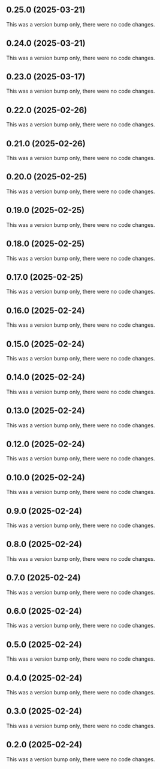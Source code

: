 ## 0.25.0 (2025-03-21)

This was a version bump only, there were no code changes.

## 0.24.0 (2025-03-21)

This was a version bump only, there were no code changes.

## 0.23.0 (2025-03-17)

This was a version bump only, there were no code changes.

## 0.22.0 (2025-02-26)

This was a version bump only, there were no code changes.

## 0.21.0 (2025-02-26)

This was a version bump only, there were no code changes.

## 0.20.0 (2025-02-25)

This was a version bump only, there were no code changes.

## 0.19.0 (2025-02-25)

This was a version bump only, there were no code changes.

## 0.18.0 (2025-02-25)

This was a version bump only, there were no code changes.

## 0.17.0 (2025-02-25)

This was a version bump only, there were no code changes.

## 0.16.0 (2025-02-24)

This was a version bump only, there were no code changes.

## 0.15.0 (2025-02-24)

This was a version bump only, there were no code changes.

## 0.14.0 (2025-02-24)

This was a version bump only, there were no code changes.

## 0.13.0 (2025-02-24)

This was a version bump only, there were no code changes.

## 0.12.0 (2025-02-24)

This was a version bump only, there were no code changes.

## 0.10.0 (2025-02-24)

This was a version bump only, there were no code changes.

## 0.9.0 (2025-02-24)

This was a version bump only, there were no code changes.

## 0.8.0 (2025-02-24)

This was a version bump only, there were no code changes.

## 0.7.0 (2025-02-24)

This was a version bump only, there were no code changes.

## 0.6.0 (2025-02-24)

This was a version bump only, there were no code changes.

## 0.5.0 (2025-02-24)

This was a version bump only, there were no code changes.

## 0.4.0 (2025-02-24)

This was a version bump only, there were no code changes.

## 0.3.0 (2025-02-24)

This was a version bump only, there were no code changes.

## 0.2.0 (2025-02-24)

This was a version bump only, there were no code changes.